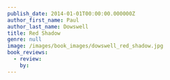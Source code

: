 ```yaml
---
publish_date: 2014-01-01T00:00:00.000000Z
author_first_name: Paul
author_last_name: Dowswell
title: Red Shadow
genre: null
image: /images/book_images/dowswell_red_shadow.jpg
book_reviews:
  - review: 
    by: 
---
```


